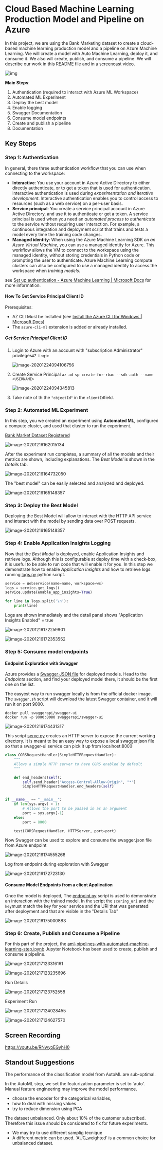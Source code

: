 
# Cloud Based Machine Learning Production Model and Pipeline on Azure

In this project, we are using the Bank Marketing dataset to create a cloud-based machine learning production model and a pipeline on Azure Machine Learning. We will create a model with Auto Machine Learning, deploy it, and consume it. We also will  create, publish, and consume a pipeline. We will describe our work in this README file and in a screencast video.

 

![img](media/step-diagram.png)

**Main Steps**:

1. Authentication (required to interact with Azure ML Workspace)
2. Automated ML Experiment
3. Deploy the best model
4. Enable logging
5. Swagger Documentation
6. Consume model endpoints
7. Create and publish a pipeline
8. Documentation

## Key Steps

### Step 1: Authentication

In general, there three authentication workflow that you can use when connecting to the workspace:

- **Interactive**: You use your account in Azure Active Directory to either directly authenticate, or to get a token that is used for authentication. Interactive authentication is used during *experimentation and iterative development*. Interactive authentication enables you to control access to resources (such as a web service) on a per-user basis.
- **Service principal**: You create a service principal account in Azure Active Directory, and use it to authenticate or get a token. A service principal is used when you need an *automated process to authenticate* to the service without requiring user interaction. For example, a continuous integration and deployment script that trains and tests a model every time the training code changes.
- **Managed identity**: When using the Azure Machine Learning SDK *on an Azure Virtual Machine*, you can use a managed identity for Azure. This workflow allows the VM to connect to the workspace using the managed identity, without storing credentials in Python code or prompting the user to authenticate. Azure Machine Learning compute clusters can also be configured to use a managed identity to access the workspace when *training models*.

see [Set up authentication - Azure Machine Learning | Microsoft Docs](https://docs.microsoft.com/en-us/azure/machine-learning/how-to-setup-authentication) for more information.

#### How To Get Service Principal Client ID

Prerequisites:

- AZ CLI Must be Installed (see [Install the Azure CLI for Windows | Microsoft Docs](https://docs.microsoft.com/en-us/cli/azure/install-azure-cli-windows?tabs=azure-cli))
- The `azure-cli-ml` extension is added or already installed.

##### Get Service Principal Client ID

1. Login to Azure with an account with "subscription Administrator" privileges`AZ Login`

   ![image-20201224094106756](media/az_login.png)

2. Create Service Principal `az ad sp create-for-rbac --sdk-auth --name <USERNAME>`

   ![image-20201224094345813](media/image-20201224094345813.png)

3. Take note of th the `"objectId"` in the `clientId`field. 



### Step 2: Automated ML Experiment

In this step, you we created an experiment using **Automated ML**, configured a compute cluster, and used that cluster to run the experiment.

<u>Bank Market Dataset Registered</u> 

![image-20201216162015134](media/registerd_dataset.png)

After the experiment run completes, a summary of all the models and their metrics are shown, including explanations. The *Best Model* is shown in the *Details* tab.

![image-20201216164732050](media/experiment_completed.png)

The "best model" can be easily selected and analyzed and deployed.

![image-20201216165148357](media/best_model.png)

### Step 3: Deploy the Best Model

Deploying the Best Model will allow to interact with the HTTP API service and interact with the model by sending data over POST requests.

![image-20201216165148357](media/best_model.png)

### Step 4: Enable Application Insights Logging



Now that the *Best Model* is deployed, enable Application Insights and retrieve logs. Although this is configurable at deploy time with a check-box, it is useful to be able to run code that will enable it for you. In this step we demonstrate how to enable *Application Insights* and how to retrieve logs running [logs.py](logs.py) python script.

```python
service = Webservice(name=name, workspace=ws)
logs = service.get_logs()
service.update(enable_app_insights=True)

for line in logs.split('\n'):
    print(line)
```

Logs are shown immediately and the detail panel shows "Application Insights Enabled" = true

![image-20201216172259901](media/log_py_output.png)

![image-20201216172353552](media/app_insight_enabled.png)

### Step 5: Consume model endpoints

#### Endpoint Exploration with Swagger

Azure provides a [Swagger JSON file](https://swagger.io/) for deployed models. Head to the *Endpoints* section, and find your deployed model there, it should be the first one on the list.

The easyest way to run swagger locally is from the official docker image. The `swagger.sh` script will download the latest Swagger container, and it will run it on port 9000. 

```
docker pull swaggerapi/swagger-ui
docker run -p 9000:8080 swaggerapi/swagger-ui
```

![image-20201216174431317](media/swagger_running.png)

This script [serve.py](serve.py) creates an HTTP server to expose the current working directory. It is meant to be an easy way to expose a local swagger.json file so that a swagger-ui service can pick it up from localhost:8000

```python
class CORSRequestHandler(SimpleHTTPRequestHandler):
    """
    Allows a simple HTTP server to have CORS enabled by default
    """

    def end_headers(self):
        self.send_header("Access-Control-Allow-Origin", "*")
        SimpleHTTPRequestHandler.end_headers(self)


if __name__ == "__main__":
    if len(sys.argv) > 1:
        # Allows the port to be passed in as an argument
        port = sys.argv[-1]
    else:
        port = 8000

    test(CORSRequestHandler, HTTPServer, port=port)
```

Now Swagger can be used to explore and consume the swagger.json file from Azure endpoint

![image-20201216174555268](media/endpoint_local_swagger.png)

Log from endpoint during exploration with Swagger

![image-20201216172723130](media/endpoint_log.png)

#### Consume Model Endpoints from a client Application

Once the model is deployed,  The [endpoint.py](endpoint.py) script is used to demonstrate an interaction with the trained model. In the script the `scoring_uri` and the `key`must match the key for your service and the URI that was generated after deployment and that are visible in the "Details Tab"

![image-20201216175000883](media/consume_endpoint.png)

### Step 6: Create, Publish and Consume a Pipeline

For this part of the project, the [aml-pipelines-with-automated-machine-learning-step.ipynb](aml-pipelines-with-automated-machine-learning-step.ipynb) Jupyter Notebook has been used to create, publish and consume a pipeline.

![image-20201217123316161](media/pipeline_created.png)

![image-20201217123235696](media/pipeline_details.png)

Run Details

![image-20201217123752558](media/run_details.png)

Experiment Run

![image-20201217124028455](media/experiment_run.png)

![image-20201217124627570](media/pipeline_endpoint.png)

## Screen Recording

https://youtu.be/RNwyoEGyhH0

## Standout Suggestions
The performance of the classification model from AutoML are sub-optimal. 

In the AutoML step, we set the featurization parameter is set to 'auto'.  Manual feature engineering may improve the model performance. 

-  choose the encoder for the categorical variables,
- how to deal with missing values
- try to reduce dimension using PCA

The dataset unbalanced. Only about 10% of the customer subscribed. Therefore this issue should be considered to fix for future experiments. 

- We may try to use different samplig tecnique 
- A different metric can be used. 'AUC_weighted' is a common choice for unbalanced dataset.